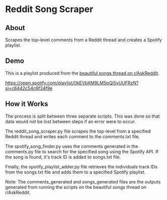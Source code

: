 # Reddit Song Scraper

## About
Scrapes the top-level comments from a Reddit thread and creates a Spotify playlist.

## Demo
This is a playlist produced from the [beautiful songs thread on r/AskReddit](https://www.reddit.com/r/AskReddit/comments/s9oaa6/what_is_the_most_beautiful_song_you_have_ever/).

https://open.spotify.com/playlist/0kEVbXM9LM5pQi5vUUFRzN?si=c6442c54c6f34f9e

## How it Works
The process is split between three separate scripts. This was done so that data would not be lost between steps if an error were to occur.

The reddit_song_scraper.py file scrapes the top-level from a specified Reddit thread and writes each comment to the comments.txt file.

The spotify_song_finder.py uses the comments generated in the comments.py file to search for the specified song using the Spotify API. If the song is found, it's track ID is added to songs.txt file.

Finally, the spotify_playlist_adder.py file retrieves the individuals track IDs from the songs.txt file and adds them to a specified Spotify playlist.

Note: The comments_generated and songs_generated files are the outputs generated from running the scripts on the beautiful songs thread on r/AskReddit.
